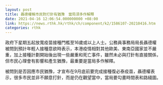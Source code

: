 ```yaml
---
layout: post
title: 聶德權稱市民對打針有猶豫　當局須多作解釋
date: 2021-04-16 12:06:54.000000000 +08:00
link: https://news.rthk.hk/rthk/ch/component/k2/1586107-20210416.htm
categories: rthk
---
```


政府下星期五起放寬疫苗接種門檻至16歲或以上人士。公務員事務局局長聶德權被問到預計年輕人接種意欲時表示，本港疫情相對其他歐美、東南亞國家並不嚴重，加上接種計劃開始後出現一些嚴重和死亡事件，雖然未必與打針有直接關係，但市民心理會有影響和產生猶豫，最重要是當局多作解釋。

被問到是否因應市民猶豫，才宣布在9月底前要完成接種復必泰疫苗，聶德權表示，很多市民並非不願意打針，而是仍在觀望當中，當局要勾畫時間表和路綫圖。

